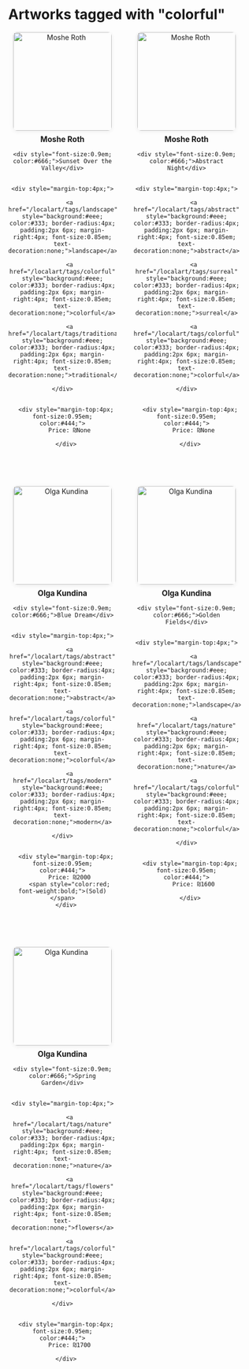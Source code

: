 # Artworks tagged with "colorful"

<div id="tag-grid" style="display: flex; flex-wrap: wrap; gap: 32px; justify-content: flex-start;">

  <div class="artist-card" style="text-align:center; width:220px; margin-bottom:32px; position:relative;">
    <a href="/localart/artists/mosheroth/image/1" style="display:inline-block;">
      <span style="position:relative; display:inline-block;">
        <img src="/localart/assets/artists/mosheroth/1.png" alt="Moshe Roth" style="width:200px; height:200px; object-fit:cover; border-radius:8px; box-shadow:0 2px 8px #0001;" />
      </span>
    </a>
    <div style="margin-top:8px; font-weight:bold; font-size:1.1em;">
      <a href="/localart/artists/mosheroth.md" style="text-decoration:none; color:inherit;">Moshe Roth</a>
    </div>
    
    <div style="font-size:0.9em; color:#666;">Sunset Over the Valley</div>
    
    
    <div style="margin-top:4px;">
      
        <a href="/localart/tags/landscape" style="background:#eee; color:#333; border-radius:4px; padding:2px 6px; margin-right:4px; font-size:0.85em; text-decoration:none;">landscape</a>
      
        <a href="/localart/tags/colorful" style="background:#eee; color:#333; border-radius:4px; padding:2px 6px; margin-right:4px; font-size:0.85em; text-decoration:none;">colorful</a>
      
        <a href="/localart/tags/traditional" style="background:#eee; color:#333; border-radius:4px; padding:2px 6px; margin-right:4px; font-size:0.85em; text-decoration:none;">traditional</a>
      
    </div>
    
    
      <div style="margin-top:4px; font-size:0.95em; color:#444;">
        Price: ₪None
        
      </div>
    
  </div>

  <div class="artist-card" style="text-align:center; width:220px; margin-bottom:32px; position:relative;">
    <a href="/localart/artists/mosheroth/image/Screenshot%202025-06-03%20at%2022.39.08" style="display:inline-block;">
      <span style="position:relative; display:inline-block;">
        <img src="/localart/assets/artists/mosheroth/Screenshot%202025-06-03%20at%2022.39.08.png" alt="Moshe Roth" style="width:200px; height:200px; object-fit:cover; border-radius:8px; box-shadow:0 2px 8px #0001;" />
      </span>
    </a>
    <div style="margin-top:8px; font-weight:bold; font-size:1.1em;">
      <a href="/localart/artists/mosheroth.md" style="text-decoration:none; color:inherit;">Moshe Roth</a>
    </div>
    
    <div style="font-size:0.9em; color:#666;">Abstract Night</div>
    
    
    <div style="margin-top:4px;">
      
        <a href="/localart/tags/abstract" style="background:#eee; color:#333; border-radius:4px; padding:2px 6px; margin-right:4px; font-size:0.85em; text-decoration:none;">abstract</a>
      
        <a href="/localart/tags/surreal" style="background:#eee; color:#333; border-radius:4px; padding:2px 6px; margin-right:4px; font-size:0.85em; text-decoration:none;">surreal</a>
      
        <a href="/localart/tags/colorful" style="background:#eee; color:#333; border-radius:4px; padding:2px 6px; margin-right:4px; font-size:0.85em; text-decoration:none;">colorful</a>
      
    </div>
    
    
      <div style="margin-top:4px; font-size:0.95em; color:#444;">
        Price: ₪None
        
      </div>
    
  </div>

  <div class="artist-card" style="text-align:center; width:220px; margin-bottom:32px; position:relative;">
    <a href="/localart/artists/okundina/image/Screenshot%202025-06-22%20at%2014.34.20" style="display:inline-block;">
      <span style="position:relative; display:inline-block;">
        <img src="/localart/assets/artists/okundina/Screenshot%202025-06-22%20at%2014.34.20.png" alt="Olga Kundina" style="width:200px; height:200px; object-fit:cover; border-radius:8px; box-shadow:0 2px 8px #0001;" />
      </span>
    </a>
    <div style="margin-top:8px; font-weight:bold; font-size:1.1em;">
      <a href="/localart/artists/okundina.md" style="text-decoration:none; color:inherit;">Olga Kundina</a>
    </div>
    
    <div style="font-size:0.9em; color:#666;">Blue Dream</div>
    
    
    <div style="margin-top:4px;">
      
        <a href="/localart/tags/abstract" style="background:#eee; color:#333; border-radius:4px; padding:2px 6px; margin-right:4px; font-size:0.85em; text-decoration:none;">abstract</a>
      
        <a href="/localart/tags/colorful" style="background:#eee; color:#333; border-radius:4px; padding:2px 6px; margin-right:4px; font-size:0.85em; text-decoration:none;">colorful</a>
      
        <a href="/localart/tags/modern" style="background:#eee; color:#333; border-radius:4px; padding:2px 6px; margin-right:4px; font-size:0.85em; text-decoration:none;">modern</a>
      
    </div>
    
    
      <div style="margin-top:4px; font-size:0.95em; color:#444;">
        Price: ₪2000
        <span style="color:red; font-weight:bold;">(Sold)</span>
      </div>
    
  </div>

  <div class="artist-card" style="text-align:center; width:220px; margin-bottom:32px; position:relative;">
    <a href="/localart/artists/okundina/image/Screenshot%202025-06-22%20at%2014.34.47" style="display:inline-block;">
      <span style="position:relative; display:inline-block;">
        <img src="/localart/assets/artists/okundina/Screenshot%202025-06-22%20at%2014.34.47.png" alt="Olga Kundina" style="width:200px; height:200px; object-fit:cover; border-radius:8px; box-shadow:0 2px 8px #0001;" />
      </span>
    </a>
    <div style="margin-top:8px; font-weight:bold; font-size:1.1em;">
      <a href="/localart/artists/okundina.md" style="text-decoration:none; color:inherit;">Olga Kundina</a>
    </div>
    
    <div style="font-size:0.9em; color:#666;">Golden Fields</div>
    
    
    <div style="margin-top:4px;">
      
        <a href="/localart/tags/landscape" style="background:#eee; color:#333; border-radius:4px; padding:2px 6px; margin-right:4px; font-size:0.85em; text-decoration:none;">landscape</a>
      
        <a href="/localart/tags/nature" style="background:#eee; color:#333; border-radius:4px; padding:2px 6px; margin-right:4px; font-size:0.85em; text-decoration:none;">nature</a>
      
        <a href="/localart/tags/colorful" style="background:#eee; color:#333; border-radius:4px; padding:2px 6px; margin-right:4px; font-size:0.85em; text-decoration:none;">colorful</a>
      
    </div>
    
    
      <div style="margin-top:4px; font-size:0.95em; color:#444;">
        Price: ₪1600
        
      </div>
    
  </div>

  <div class="artist-card" style="text-align:center; width:220px; margin-bottom:32px; position:relative;">
    <a href="/localart/artists/okundina/image/Screenshot%202025-06-22%20at%2014.35.46" style="display:inline-block;">
      <span style="position:relative; display:inline-block;">
        <img src="/localart/assets/artists/okundina/Screenshot%202025-06-22%20at%2014.35.46.png" alt="Olga Kundina" style="width:200px; height:200px; object-fit:cover; border-radius:8px; box-shadow:0 2px 8px #0001;" />
      </span>
    </a>
    <div style="margin-top:8px; font-weight:bold; font-size:1.1em;">
      <a href="/localart/artists/okundina.md" style="text-decoration:none; color:inherit;">Olga Kundina</a>
    </div>
    
    <div style="font-size:0.9em; color:#666;">Spring Garden</div>
    
    
    <div style="margin-top:4px;">
      
        <a href="/localart/tags/nature" style="background:#eee; color:#333; border-radius:4px; padding:2px 6px; margin-right:4px; font-size:0.85em; text-decoration:none;">nature</a>
      
        <a href="/localart/tags/flowers" style="background:#eee; color:#333; border-radius:4px; padding:2px 6px; margin-right:4px; font-size:0.85em; text-decoration:none;">flowers</a>
      
        <a href="/localart/tags/colorful" style="background:#eee; color:#333; border-radius:4px; padding:2px 6px; margin-right:4px; font-size:0.85em; text-decoration:none;">colorful</a>
      
    </div>
    
    
      <div style="margin-top:4px; font-size:0.95em; color:#444;">
        Price: ₪1700
        
      </div>
    
  </div>

</div>